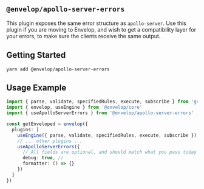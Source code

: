 ## `@envelop/apollo-server-errors`

This plugin exposes the same error structure as `apollo-server`. Use this plugin if you are moving to Envelop, and wish to get a compatibility layer for your errors, to make sure the clients receive the same output.

## Getting Started

```
yarn add @envelop/apollo-server-errors
```

## Usage Example

```ts
import { parse, validate, specifiedRules, execute, subscribe } from 'graphql'
import { envelop, useEngine } from '@envelop/core'
import { useApolloServerErrors } from '@envelop/apollo-server-errors'

const getEnveloped = envelop({
  plugins: [
    useEngine({ parse, validate, specifiedRules, execute, subscribe }),
    // ... other plugins ...
    useApolloServerErrors({
      // All fields are optional, and should match what you pass today to ApolloServer
      debug: true, //
      formatter: () => {}
    })
  ]
})
```
